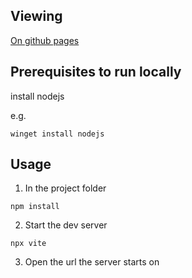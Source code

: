 ## Viewing
[On github pages](https://arnoldluich.github.io/3D-Solar-System/)


## Prerequisites to run locally

install nodejs  

e.g.  
```terminal
winget install nodejs
```

## Usage  

1. In the project folder  

```terminal
npm install
```  

2. Start the dev server  

```terminal
npx vite
```  

3. Open the url the server starts on
